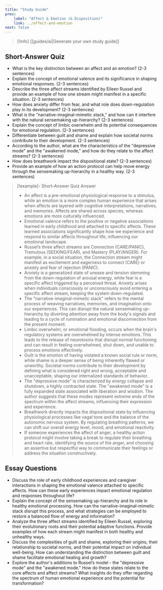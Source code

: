```yaml
---
title: "Study Guide"
prev:
    label: "Affect & Emotion (& Disposition)"
    link: ../affect-and-emotion
next: false
---
```


> [!info] [[guides/ai|Generate your own study guide]]

## Short-Answer Quiz

- What is the key distinction between an affect and an emotion? (2-3 sentences)
- Explain the concept of emotional valence and its significance in shaping emotional responses. (2-3 sentences)
- Describe the three affect streams identified by Eileen Russel and provide an example of how one stream might manifest in a specific situation. (2-3 sentences)
- How does anxiety differ from fear, and what role does down-regulation play in its development? (2-3 sentences)
- What is the "narrative-imaginal-mimetic stack," and how can it interfere with the natural sensemaking up-hierarchy? (2-3 sentences)
- Explain the concept of limbic overwhelm and its potential consequences for emotional regulation. (2-3 sentences)
- Differentiate between guilt and shame and explain how societal norms contribute to their development. (2-3 sentences)
- According to the author, what are the characteristics of the "depressive mode" and the "awakened mode," and how do they relate to the affect streams? (2-3 sentences)
- How does breathwork impact the dispositional state? (2-3 sentences)
- Provide an example of how an action protocol can help move energy through the sensemaking up-hierarchy in a healthy way. (2-3 sentences)

> [!example]- Short-Answer Quiz Answer
> - An affect is a pre-emotional physiological response to a stimulus, while an emotion is a more complex human experience that arises when affects are layered with cognitive interpretations, narratives, and memories. Affects are shared across species, whereas emotions are more culturally influenced.
> - Emotional valence refers to the positive or negative associations learned in early childhood and attached to specific affects. These learned associations significantly shape how we experience and respond to similar affects throughout life, influencing our emotional landscape.
> - Russel’s three affect streams are Connection (CARE/PANIC), Tremulous (SEEKING/FEAR), and Mastery (PLAY/ANGER). For example, in a social situation, the Connection stream might manifest as excitement and eagerness to connect (CARE) or anxiety and fear of rejection (PANIC).
> - Anxiety is a generalized state of unease and tension stemming from the down-regulation of arousal energy, while fear is a specific affect triggered by a perceived threat. Anxiety arises when individuals consciously or unconsciously avoid entering a specific affect stream, keeping the system down-regulated.
> - The "narrative-imaginal-mimetic stack" refers to the mental process of weaving narratives, memories, and imagination onto our experiences. This can disrupt the natural sensemaking up-hierarchy by diverting attention away from the body's signals and leading to a cycle of rumination and emotional disconnection from the present moment.
> - Limbic overwhelm, or emotional flooding, occurs when the brain's regulatory systems are overwhelmed by intense emotions. This leads to the release of neurotoxins that disrupt normal functioning and can result in feeling overwhelmed, shut down, and unable to process emotions effectively.
> - Guilt is the emotion of having violated a known social rule or norm, while shame is a deeper sense of being inherently flawed or unworthy. Societal norms contribute to their development by defining what is considered right and wrong, acceptable and unacceptable, shaping our internalized standards of behavior.
> - The "depressive mode" is characterized by energy collapse and shutdown, a highly contracted state. The "awakened mode" is a fully expanded state associated with liberation and wisdom. The author suggests that these modes represent extreme ends of the spectrum within the affect streams, influencing their expression and experience.
> - Breathwork directly impacts the dispositional state by influencing physiological processes like vagal tone and the balance of the autonomic nervous system. By regulating breathing patterns, we can shift our overall energy level, mood, and emotional reactivity.
> - If someone experiences the affect of anger, a healthy action protocol might involve taking a break to regulate their breathing and heart rate, identifying the source of the anger, and choosing an assertive but respectful way to communicate their feelings or address the situation constructively.

## Essay Questions

- Discuss the role of early childhood experiences and caregiver interactions in shaping the emotional valence attached to specific affects. How can these early experiences impact emotional regulation and responses throughout life?
- Explain the concept of the sensemaking up-hierarchy and its role in healthy emotional processing. How can the narrative-imaginal-mimetic stack disrupt this process, and what strategies can be employed to restore a balanced flow of energy and information?
- Analyze the three affect streams identified by Eileen Russel, exploring their evolutionary roots and their potential adaptive functions. Provide examples of how each stream might manifest in both healthy and unhealthy ways.
- Discuss the complexities of guilt and shame, exploring their origins, their relationship to societal norms, and their potential impact on individual well-being. How can understanding the distinction between guilt and shame facilitate emotional healing and growth?
- Explore the author's additions to Russel’s model - the "depressive mode" and the "awakened mode." How do these states relate to the core affects and affect streams? What insights do they offer regarding the spectrum of human emotional experience and the potential for transformation?
